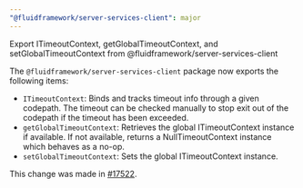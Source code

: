 ```yaml
---
"@fluidframework/server-services-client": major
---
```


Export ITimeoutContext, getGlobalTimeoutContext, and setGlobalTimeoutContext from @fluidframework/server-services-client

The `@fluidframework/server-services-client` package now exports the following items:

- `ITimeoutContext`: Binds and tracks timeout info through a given codepath. The timeout can be checked manually to stop exit out of the codepath if the timeout has been exceeded.
- `getGlobalTimeoutContext`: Retrieves the global ITimeoutContext instance if available. If not available, returns a NullTimeoutContext instance which behaves as a no-op.
- `setGlobalTimeoutContext`: Sets the global ITimeoutContext instance.

This change was made in [#17522](https://github.com/microsoft/FluidFramework/pull/17522).
